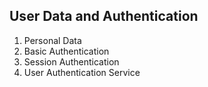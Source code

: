 ## User Data and Authentication

1. Personal Data
2. Basic Authentication
3. Session Authentication
4. User Authentication Service